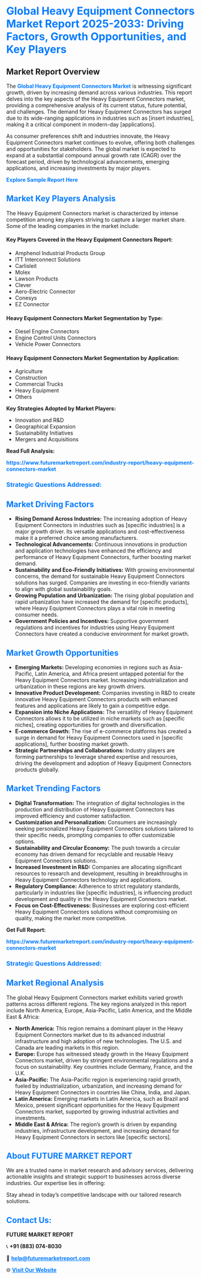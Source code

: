 <h1 style="color: #007BFF;">Global Heavy Equipment Connectors Market Report 2025-2033: Driving Factors, Growth Opportunities, and Key Players</h1>

<section id="overview">
<h2>Market Report Overview</h2>
<p>The <a href="https://www.futuremarketreport.com/industry-report/heavy-equipment-connectors-market" style="color: #007BFF; text-decoration: none;"><strong>Global Heavy Equipment Connectors Market</strong></a> is witnessing significant growth, driven by increasing demand across various industries. This report delves into the key aspects of the Heavy Equipment Connectors market, providing a comprehensive analysis of its current status, future potential, and challenges. The demand for Heavy Equipment Connectors has surged due to its wide-ranging applications in industries such as [insert industries], making it a critical component in modern-day [applications].</p>
<p>As consumer preferences shift and industries innovate, the Heavy Equipment Connectors market continues to evolve, offering both challenges and opportunities for stakeholders. The global market is expected to expand at a substantial compound annual growth rate (CAGR) over the forecast period, driven by technological advancements, emerging applications, and increasing investments by major players.</p>
</section>

<section id="overview">
<p><a href="https://www.futuremarketreport.com/request-sample/reportId=101754" style="color: #007BFF; text-decoration: none;"><strong>Explore Sample Report Here</strong></a></p>
</section>

<section id="key-players">
<h2 style="color: #007BFF;">Market Key Players Analysis</h2>
<p>The Heavy Equipment Connectors market is characterized by intense competition among key players striving to capture a larger market share. Some of the leading companies in the market include:</p>
<h4>Key Players Covered in the Heavy Equipment Connectors Report:</h4>
<ul><li>Amphenol Industrial Products Group</li><li>ITT Interconnect Solutions</li><li>Carlisleit</li><li>Molex</li><li>Lawson Products</li><li>Clever</li><li>Aero-Electric Connector</li><li>Conesys</li><li>EZ Connector</li></ul>
<h4>Heavy Equipment Connectors Market Segmentation by Type:</h4>
<ul><li>Diesel Engine Connectors</li><li>Engine Control Units Connectors</li><li>Vehicle Power Connectors</li></ul>

<h4>Heavy Equipment Connectors Market Segmentation by Application:</h4>
<ul><li>Agriculture</li><li>Construction</li><li>Commercial Trucks</li><li>Heavy Equipment</li><li>Others</li></ul>
<p><strong>Key Strategies Adopted by Market Players:</strong></p>
<ul>
<li>Innovation and R&D</li>
<li>Geographical Expansion</li>
<li>Sustainability Initiatives</li>
<li>Mergers and Acquisitions</li>
</ul>
</section>

<section>
<p><strong>Read Full Analysis: </strong></p><a href="https://www.futuremarketreport.com/industry-report/heavy-equipment-connectors-market" style="color: #007BFF; text-decoration: none;"><strong>https://www.futuremarketreport.com/industry-report/heavy-equipment-connectors-market</strong></a>
<h3 style="color: #007BFF;">Strategic Questions Addressed:</h3>
</section>

<section id="driving-factors">
<h2 style="color: #007BFF;">Market Driving Factors</h2>
<ul>
<li><strong>Rising Demand Across Industries:</strong> The increasing adoption of Heavy Equipment Connectors in industries such as [specific industries] is a major growth driver. Its versatile applications and cost-effectiveness make it a preferred choice among manufacturers.</li>
<li><strong>Technological Advancements:</strong> Continuous innovations in production and application technologies have enhanced the efficiency and performance of Heavy Equipment Connectors, further boosting market demand.</li>
<li><strong>Sustainability and Eco-Friendly Initiatives:</strong> With growing environmental concerns, the demand for sustainable Heavy Equipment Connectors solutions has surged. Companies are investing in eco-friendly variants to align with global sustainability goals.</li>
<li><strong>Growing Population and Urbanization:</strong> The rising global population and rapid urbanization have increased the demand for [specific products], where Heavy Equipment Connectors plays a vital role in meeting consumer needs.</li>
<li><strong>Government Policies and Incentives:</strong> Supportive government regulations and incentives for industries using Heavy Equipment Connectors have created a conducive environment for market growth.</li>
</ul>
</section>

<section id="growth-opportunities">
<h2 style="color: #007BFF;">Market Growth Opportunities</h2>
<ul>
<li><strong>Emerging Markets:</strong> Developing economies in regions such as Asia-Pacific, Latin America, and Africa present untapped potential for the Heavy Equipment Connectors market. Increasing industrialization and urbanization in these regions are key growth drivers.</li>
<li><strong>Innovative Product Development:</strong> Companies investing in R&D to create innovative Heavy Equipment Connectors products with enhanced features and applications are likely to gain a competitive edge.</li>
<li><strong>Expansion into Niche Applications:</strong> The versatility of Heavy Equipment Connectors allows it to be utilized in niche markets such as [specific niches], creating opportunities for growth and diversification.</li>
<li><strong>E-commerce Growth:</strong> The rise of e-commerce platforms has created a surge in demand for Heavy Equipment Connectors used in [specific applications], further boosting market growth.</li>
<li><strong>Strategic Partnerships and Collaborations:</strong> Industry players are forming partnerships to leverage shared expertise and resources, driving the development and adoption of Heavy Equipment Connectors products globally.</li>
</ul>
</section>

<section id="trending-factors">
<h2 style="color: #007BFF;">Market Trending Factors</h2>
<ul>
<li><strong>Digital Transformation:</strong> The integration of digital technologies in the production and distribution of Heavy Equipment Connectors has improved efficiency and customer satisfaction.</li>
<li><strong>Customization and Personalization:</strong> Consumers are increasingly seeking personalized Heavy Equipment Connectors solutions tailored to their specific needs, prompting companies to offer customizable options.</li>
<li><strong>Sustainability and Circular Economy:</strong> The push towards a circular economy has driven demand for recyclable and reusable Heavy Equipment Connectors solutions.</li>
<li><strong>Increased Investment in R&D:</strong> Companies are allocating significant resources to research and development, resulting in breakthroughs in Heavy Equipment Connectors technology and applications.</li>
<li><strong>Regulatory Compliance:</strong> Adherence to strict regulatory standards, particularly in industries like [specific industries], is influencing product development and quality in the Heavy Equipment Connectors market.</li>
<li><strong>Focus on Cost-Effectiveness:</strong> Businesses are exploring cost-efficient Heavy Equipment Connectors solutions without compromising on quality, making the market more competitive.</li>
</ul>
</section>

<section>
<p><strong>Get Full Report: </strong></p><a href="https://www.futuremarketreport.com/industry-report/heavy-equipment-connectors-market" style="color: #007BFF; text-decoration: none;"><strong>https://www.futuremarketreport.com/industry-report/heavy-equipment-connectors-market</strong></a>
<h3 style="color: #007BFF;">Strategic Questions Addressed:</h3>
</section>


<section id="regional-analysis">
<h2 style="color: #007BFF;">Market Regional Analysis</h2>
<p>The global Heavy Equipment Connectors market exhibits varied growth patterns across different regions. The key regions analyzed in this report include North America, Europe, Asia-Pacific, Latin America, and the Middle East & Africa:</p>
<ul>
<li><strong>North America:</strong> This region remains a dominant player in the Heavy Equipment Connectors market due to its advanced industrial infrastructure and high adoption of new technologies. The U.S. and Canada are leading markets in this region.</li>
<li><strong>Europe:</strong> Europe has witnessed steady growth in the Heavy Equipment Connectors market, driven by stringent environmental regulations and a focus on sustainability. Key countries include Germany, France, and the U.K.</li>
<li><strong>Asia-Pacific:</strong> The Asia-Pacific region is experiencing rapid growth, fueled by industrialization, urbanization, and increasing demand for Heavy Equipment Connectors in countries like China, India, and Japan.</li>
<li><strong>Latin America:</strong> Emerging markets in Latin America, such as Brazil and Mexico, present significant opportunities for the Heavy Equipment Connectors market, supported by growing industrial activities and investments.</li>
<li><strong>Middle East & Africa:</strong> The region’s growth is driven by expanding industries, infrastructure development, and increasing demand for Heavy Equipment Connectors in sectors like [specific sectors].</li>
</ul>
</section>

<footer>
<h2 style="color: #007BFF;">About FUTURE MARKET REPORT</h2>
<p>We are a trusted name in market research and advisory services, delivering actionable insights and strategic support to businesses across diverse industries. Our expertise lies in offering:</p>

<p>Stay ahead in today’s competitive landscape with our tailored research solutions.</p>

<h2 style="color: #007BFF;">Contact Us:</h2>
<p><strong>FUTURE MARKET REPORT</strong></p>
<p>📞 <strong>+91 (883) 074-8030</strong></p>
<p>📧 <strong><a href="mailto:help@futuremarketreport.com" style="color: #007BFF;">help@futuremarketreport.com</a></strong></p>
<p>🌐 <strong><a href="https://www.futuremarketreport.com/" style="color: #007BFF;">Visit Our Website</a></strong></p>
</footer>